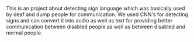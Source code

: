 This is an project about detecting sign language which was basically used by deaf and dump people for communication. We used CNN's for detecting signs and can convert it into audio as well as text for providing better communication between disabled people as well as between disabled and normal people.
